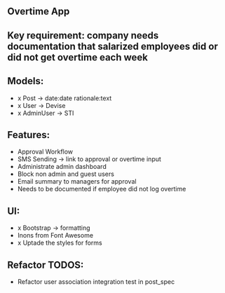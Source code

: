 ## Overtime App

## Key requirement: company needs documentation that salarized employees did or did not get overtime each week

## Models:
- x Post -> date:date rationale:text
- x User -> Devise
- x AdminUser -> STI

## Features:
- Approval Workflow
- SMS Sending -> link to approval or overtime input
- Administrate admin dashboard
- Block non admin and guest users
- Email summary to managers for approval
- Needs to be documented if employee did not log overtime

## UI:
- x Bootstrap -> formatting 
- Inons from Font Awesome
- x Uptade the styles for forms

## Refactor TODOS:
- Refactor user association integration test in post_spec